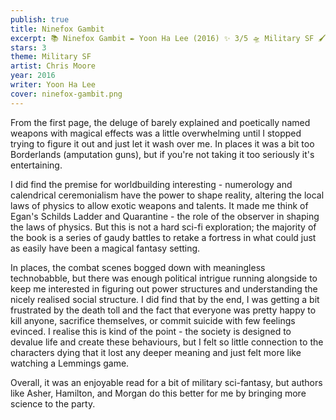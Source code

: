 ```yaml
---
publish: true
title: Ninefox Gambit
excerpt: 📚 Ninefox Gambit ✒️ Yoon Ha Lee (2016) ✨ 3/5 🛸 Military SF 🖌️ Chris Moore
stars: 3
theme: Military SF
artist: Chris Moore
year: 2016
writer: Yoon Ha Lee
cover: ninefox-gambit.png
---
```

From the first page, the deluge of barely explained and poetically named weapons with magical effects was a little overwhelming until I stopped trying to figure it out and just let it wash over me. In places it was a bit too Borderlands (amputation guns), but if you're not taking it too seriously it's entertaining.   
  
I did find the premise for worldbuilding interesting - numerology and calendrical ceremonialism have the power to shape reality, altering the local laws of physics to allow exotic weapons and talents. It made me think of Egan's Schilds Ladder and Quarantine - the role of the observer in shaping the laws of physics. But this is not a hard sci-fi exploration; the majority of the book is a series of gaudy battles to retake a fortress in what could just as easily have been a magical fantasy setting.   
  
In places, the combat scenes bogged down with meaningless technobabble, but there was enough political intrigue running alongside to keep me interested in figuring out power structures and understanding the nicely realised social structure. I did find that by the end, I was getting a bit frustrated by the death toll and the fact that everyone was pretty happy to kill anyone, sacrifice themselves, or commit suicide with few feelings evinced. I realise this is kind of the point - the society is designed to devalue life and create these behaviours, but I felt so little connection to the characters dying that it lost any deeper meaning and just felt more like watching a Lemmings game.  
  
Overall, it was an enjoyable read for a bit of military sci-fantasy, but authors like Asher, Hamilton, and Morgan do this better for me by bringing more science to the party.